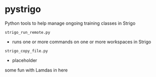 # pystrigo

Python tools to help manage ongoing training classes in Strigo

`strigo_run_remote.py` 
- runs one or more commands on one or more workspaces in Strigo

`strigo_copy_file.py`
- placeholder

some fun with Lamdas in here
